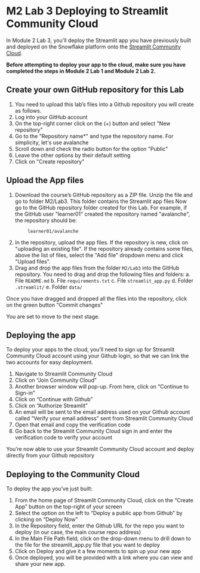 # M2 Lab 3 Deploying to Streamlit Community Cloud

In Module 2 Lab 3, you'll deploy the Streamlit app you have previously built and deployed on the Snowflake platform onto the [Streamlit Community Cloud](https://streamlit.io/cloud).

**Before attempting to deploy your app to the cloud, make sure you have completed the steps in Module 2 Lab 1 and Module 2 Lab 2.**

## Create your own GitHub repository for this Lab
1. You need to upload this lab’s files into a Github repository you will create as follows.
2. Log into your GitHub account
3. On the top-right corner click on the (+) button and select "New repository"
4. Go to the "Repository name*" and type the repository name. For simplicity, let's use avalanche
5. Scroll down and check the radio button for the option "Public"
6. Leave the other options by their default setting
7. Click on "Create repository"

## Upload the App files
1. Download the course’s GitHub repository as a ZIP file. Unzip the file and go to folder M2/Lab3. This folder contains the Streamlit app files
Now go to the GitHub repository folder created for this Lab. For example, if the GitHub user "learner01" created the repository named "avalanche", the repository should be:
```
  		learner01/avalanche
```
2. In the repository, upload the app files. If the repository is new, click on "uploading an existing file". If the repository already contains some files, above the list of files, select the "Add file" dropdown menu and click "Upload files".
3. Drag and drop the app files from the folder ```M2/Lab3``` into the GitHub repository. You need to drag and drop the following files and folders:
a. File `README.md`
b. File ```requirements.txt```
c. File ```streamlit_app.py```
d. Folder ```.streamlit/```
e. Folder ```data/```


Once you have dragged and dropped all the files into the repository, click on the green button "Commit changes"


You are set to move to the next stage.


## Deploying the app
To deploy your apps to the cloud, you’ll need to sign up for Streamlit Community Cloud account using your Github login, so that we can link the two accounts for easy deployment. 

1. Navigate to Streamlit Community Cloud
2. Click on “Join Community Cloud”
3. Another browser window will pop-up. From here, click on “Continue to Sign-in”
4. Click on “Continue with Github”
5. Click on “Authorize Streamlit”
6. An email will be sent to the email address used on your Github account called “Verify your email address” sent from Streamlit Community Cloud
7. Open that email and copy the verification code
8. Go back to the Streamlit Community Cloud sign in and enter the verification code to verify your account

You’re now able to use your Streamlit Community Cloud account and deploy directly from your Github repository

## Deploying to the Community Cloud
To deploy the app you’ve just built: 
1. From the home page of Streamlit Community Cloud, click on the “Create App” button on the top-right of your screen
2. Select the option on the left to “Deploy a public app from Github” by clicking on “Deploy Now”
3. In the Repository field, enter the Github URL for the repo you want to deploy (in our case, the main course repo address)
4. In the Main File Path field, click on the drop-down menu to drill down to the file for the streamlit_app.py file that you want to deploy
5. Click on Deploy and give it a few moments to spin up your new app
6. Once deployed, you will be provided with a link where you can view and share your new app. 
